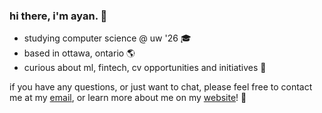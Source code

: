
### hi there, i'm ayan. 👋
- studying computer science @ uw '26 🎓
- based in ottawa, ontario 🌎
- curious about ml, fintech, cv opportunities and initiatives 🚀

if you have any questions, or just want to chat, please feel free to contact me at my [email](mailto:ayan.hafeez@uwaterloo.ca), or learn more about me on my [website](http://ayanhafeez.me)! 📩
